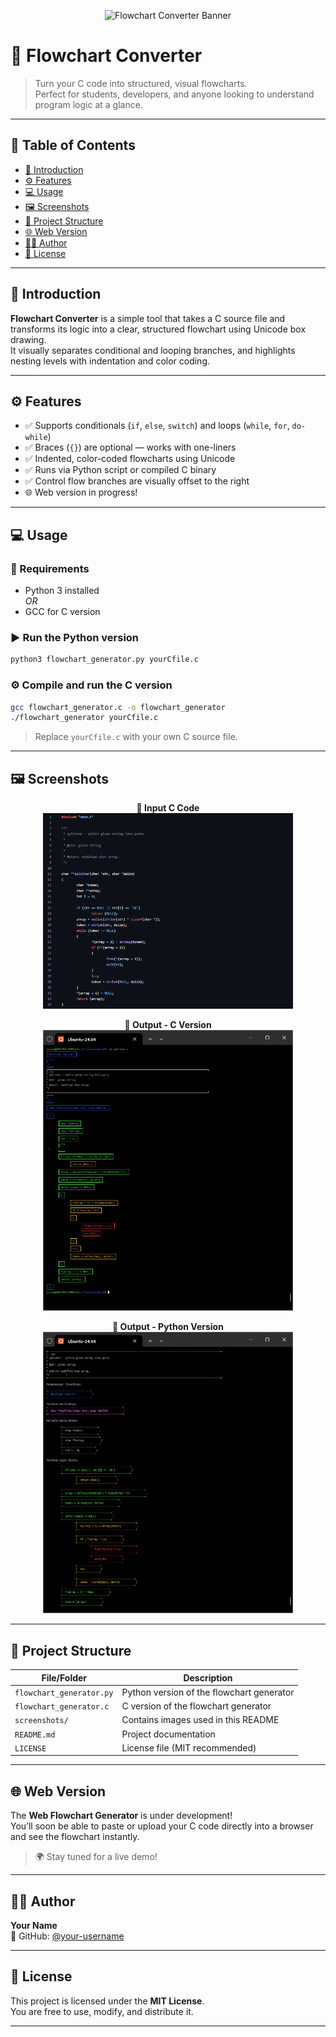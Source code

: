 <p align="center">
  <img src="https://github.com/your-username/flowchart-converter/blob/main/screenshots/banner.png?raw=true" alt="Flowchart Converter Banner">
</p>

# 🧠 Flowchart Converter

> Turn your C code into structured, visual flowcharts.  
> Perfect for students, developers, and anyone looking to understand program logic at a glance.

---

## 📌 Table of Contents

- [📝 Introduction](#-introduction)
- [⚙️ Features](#️-features)
- [💻 Usage](#-usage)
- [🖼️ Screenshots](#-screenshots)
- [📁 Project Structure](#-project-structure)
- [🌐 Web Version](#-web-version)
- [👨‍💻 Author](#-author)
- [📄 License](#-license)

---

## 📝 Introduction

**Flowchart Converter** is a simple tool that takes a C source file and transforms its logic into a clear, structured flowchart using Unicode box drawing.  
It visually separates conditional and looping branches, and highlights nesting levels with indentation and color coding.

---

## ⚙️ Features

- ✅ Supports conditionals (`if`, `else`, `switch`) and loops (`while`, `for`, `do-while`)
- ✅ Braces (`{}`) are optional — works with one-liners
- ✅ Indented, color-coded flowcharts using Unicode
- ✅ Runs via Python script or compiled C binary
- ✅ Control flow branches are visually offset to the right
- 🌐 Web version in progress!

---

## 💻 Usage

### 🔧 Requirements

- Python 3 installed  
_OR_  
- GCC for C version

### ▶️ Run the Python version

```bash
python3 flowchart_generator.py yourCfile.c
```

### ⚙️ Compile and run the C version

```bash
gcc flowchart_generator.c -o flowchart_generator
./flowchart_generator yourCfile.c
```

> Replace `yourCfile.c` with your own C source file.

---

## 🖼️ Screenshots

<p align="center">
  <b>📄 Input C Code</b><br>
  <img src="https://github.com/jerome244/flowchart_generator/blob/main/screenshots/cSnippetExample.png" width="400">
</p>

<p align="center">
  <b>🧱 Output - C Version</b><br>
  <img src="https://github.com/jerome244/flowchart_generator/blob/main/screenshots/c_version.png" width="400">
</p>

<p align="center">
  <b>🐍 Output - Python Version</b><br>
  <img src="https://github.com/jerome244/flowchart_generator/blob/main/screenshots/python_version.png" width="400">
</p>

---

## 📁 Project Structure

| File/Folder | Description |
|-------------|-------------|
| `flowchart_generator.py` | Python version of the flowchart generator |
| `flowchart_generator.c` | C version of the flowchart generator |
| `screenshots/` | Contains images used in this README |
| `README.md` | Project documentation |
| `LICENSE` | License file (MIT recommended) |

---

## 🌐 Web Version

The **Web Flowchart Generator** is under development!  
You’ll soon be able to paste or upload your C code directly into a browser and see the flowchart instantly.

> 🌍 Stay tuned for a live demo!

---

## 👨‍💻 Author

**Your Name**  
🔗 GitHub: [@your-username](https://github.com/your-username)

---

## 📄 License

This project is licensed under the **MIT License**.  
You are free to use, modify, and distribute it.

---


